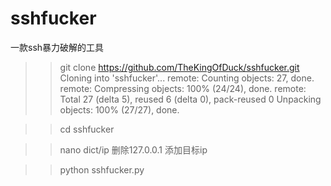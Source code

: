 # sshfucker
一款ssh暴力破解的工具


>>git clone https://github.com/TheKingOfDuck/sshfucker.git
Cloning into 'sshfucker'...
remote: Counting objects: 27, done.
remote: Compressing objects: 100% (24/24), done.
remote: Total 27 (delta 5), reused 6 (delta 0), pack-reused 0
Unpacking objects: 100% (27/27), done.

>>cd sshfucker

>>nano dict/ip
删除127.0.0.1
添加目标ip

>>python sshfucker.py



